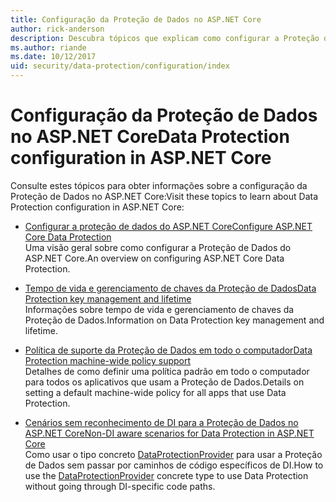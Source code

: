 ```yaml
---
title: Configuração da Proteção de Dados no ASP.NET Core
author: rick-anderson
description: Descubra tópicos que explicam como configurar a Proteção de Dados no ASP.NET Core.
ms.author: riande
ms.date: 10/12/2017
uid: security/data-protection/configuration/index
---
```

# <a name="data-protection-configuration-in-aspnet-core"></a><span data-ttu-id="86950-103">Configuração da Proteção de Dados no ASP.NET Core</span><span class="sxs-lookup"><span data-stu-id="86950-103">Data Protection configuration in ASP.NET Core</span></span>

<span data-ttu-id="86950-104">Consulte estes tópicos para obter informações sobre a configuração da Proteção de Dados no ASP.NET Core:</span><span class="sxs-lookup"><span data-stu-id="86950-104">Visit these topics to learn about Data Protection configuration in ASP.NET Core:</span></span>

* [<span data-ttu-id="86950-105">Configurar a proteção de dados do ASP.NET Core</span><span class="sxs-lookup"><span data-stu-id="86950-105">Configure ASP.NET Core Data Protection</span></span>](xref:security/data-protection/configuration/overview)  
  <span data-ttu-id="86950-106">Uma visão geral sobre como configurar a Proteção de Dados do ASP.NET Core.</span><span class="sxs-lookup"><span data-stu-id="86950-106">An overview on configuring ASP.NET Core Data Protection.</span></span>

* [<span data-ttu-id="86950-107">Tempo de vida e gerenciamento de chaves da Proteção de Dados</span><span class="sxs-lookup"><span data-stu-id="86950-107">Data Protection key management and lifetime</span></span>](xref:security/data-protection/configuration/default-settings)  
  <span data-ttu-id="86950-108">Informações sobre tempo de vida e gerenciamento de chaves da Proteção de Dados.</span><span class="sxs-lookup"><span data-stu-id="86950-108">Information on Data Protection key management and lifetime.</span></span>

* [<span data-ttu-id="86950-109">Política de suporte da Proteção de Dados em todo o computador</span><span class="sxs-lookup"><span data-stu-id="86950-109">Data Protection machine-wide policy support</span></span>](xref:security/data-protection/configuration/machine-wide-policy)  
  <span data-ttu-id="86950-110">Detalhes de como definir uma política padrão em todo o computador para todos os aplicativos que usam a Proteção de Dados.</span><span class="sxs-lookup"><span data-stu-id="86950-110">Details on setting a default machine-wide policy for all apps that use Data Protection.</span></span>

* [<span data-ttu-id="86950-111">Cenários sem reconhecimento de DI para a Proteção de Dados no ASP.NET Core</span><span class="sxs-lookup"><span data-stu-id="86950-111">Non-DI aware scenarios for Data Protection in ASP.NET Core</span></span>](xref:security/data-protection/configuration/non-di-scenarios)  
  <span data-ttu-id="86950-112">Como usar o tipo concreto [DataProtectionProvider](/dotnet/api/Microsoft.AspNetCore.DataProtection.DataProtectionProvider) para usar a Proteção de Dados sem passar por caminhos de código específicos de DI.</span><span class="sxs-lookup"><span data-stu-id="86950-112">How to use the [DataProtectionProvider](/dotnet/api/Microsoft.AspNetCore.DataProtection.DataProtectionProvider) concrete type to use Data Protection without going through DI-specific code paths.</span></span>

